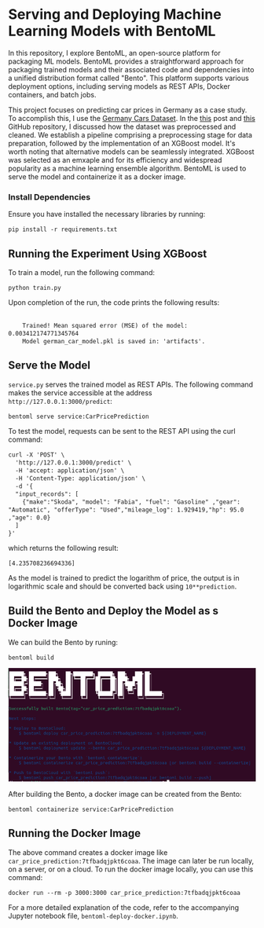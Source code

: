# Serving and Deploying Machine Learning Models with BentoML

In this repository, I explore BentoML, an open-source platform for packaging ML models. BentoML provides a straightforward approach for packaging trained models and their associated code and dependencies into a unified distribution format called "Bento". This platform supports various deployment options, including serving models as REST APIs, Docker containers, and batch jobs. 

This project focuses on predicting car prices in Germany as a case study. To accomplish this, I use the [Germany Cars Dataset](https://www.kaggle.com/datasets/ander289386/cars-germany). In the [this](https://medium.com/@mohsenim/tracking-machine-learning-experiments-with-mlflow-and-dockerizing-trained-models-germany-car-price-e539303b6f97) post and [this](https://github.com/mohsenim/MLflow-XGBoost-Docker) GitHub repository, I discussed how the dataset was preprocessed and cleaned. We establish a pipeline comprising a preprocessing stage for data preparation, followed by the implementation of an XGBoost model. It's worth noting that alternative models can be seamlessly integrated. XGBoost was selected as an emxaple and for its efficiency and widespread popularity as a machine learning ensemble algorithm. BentoML is used to serve the model and containerize it as a docker image.


### Install Dependencies
Ensure you have installed the necessary libraries by running:
```
pip install -r requirements.txt
```

## Running the Experiment Using XGBoost
To train a model, run the following command:
```
python train.py
```

Upon completion of the run, the code prints the following results:

```

    Trained! Mean squared error (MSE) of the model: 0.003412174771345764
    Model german_car_model.pkl is saved in: 'artifacts'.
```

## Serve the Model

`service.py` serves the trained model as REST APIs. The following command makes the service accessible at the address `http://127.0.0.1:3000/predict`:
```
bentoml serve service:CarPricePrediction
```

To test the model, requests can be sent to the REST API using the curl command:
```
curl -X 'POST' \
  'http://127.0.0.1:3000/predict' \
  -H 'accept: application/json' \
  -H 'Content-Type: application/json' \
  -d '{
  "input_records": [
    {"make":"Skoda", "model": "Fabia", "fuel": "Gasoline" ,"gear": "Automatic", "offerType": "Used","mileage_log": 1.929419,"hp": 95.0 ,"age": 0.0}
  ]
}'
```

which returns the following result:
```
[4.235708236694336]
```

As the model is trained to predict the logarithm of price, the output is in logarithmic scale and should be converted back using `10**prediction`.

## Build the Bento and Deploy the Model as s Docker Image

We can build the Bento by runing:
```
bentoml build
```

![betnoml-build](./fig/build_image.png)

After building the Bento, a docker image can be created from the Bento:
```
bentoml containerize service:CarPricePrediction
```


## Running the Docker Image

The above command creates a docker image like `car_price_prediction:7tfbadqjpkt6coaa`. The image can later be run locally, on a server, or on a cloud. To run the docker image locally, you can use this command:
```
docker run --rm -p 3000:3000 car_price_prediction:7tfbadqjpkt6coaa
```

For a more detailed explanation of the code, refer to the accompanying Jupyter notebook file, `bentoml-deploy-docker.ipynb`.
